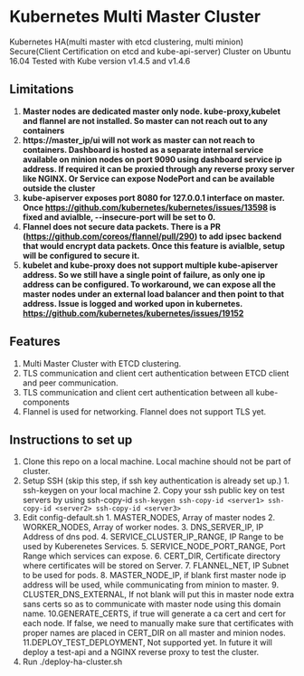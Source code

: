 # Kubernetes Multi Master Cluster
Kubernetes HA(multi master with etcd clustering, multi minion) Secure(Client Certification on etcd and kube-api-server) Cluster on Ubuntu 16.04
Tested with Kube version v1.4.5 and v1.4.6
## Limitations
  1. **Master nodes are dedicated master only node. kube-proxy,kubelet and flannel are not installed. So master can not reach out to any containers**
  2. **https://master_ip/ui will not work as master can not reach to containers. Dashboard is hosted as a separate internal service available on minion nodes on port 9090 using dashboard service ip address. If required it can be proxied through any reverse proxy server like NGINX. Or Service can expose NodePort and can be available outside the cluster**
  3. **kube-apiserver exposes port 8080 for 127.0.0.1 interface on master. Once https://github.com/kubernetes/kubernetes/issues/13598 is fixed and avialble, --insecure-port will be set to 0.**
  4. **Flannel does not secure data packets. There is a PR (https://github.com/coreos/flannel/pull/290) to add ipsec backend that would encrypt data packets. Once this feature is avialble, setup will be configured to secure it.**
  5. **kubelet and kube-proxy does not support multiple kube-apiserver address. So we still have a single point of failure, as only one ip address can be configured. To workaround, we can expose all the master nodes under an external load balancer and then point to that address. Issue is logged and worked upon in kubernetes. https://github.com/kubernetes/kubernetes/issues/19152**

## Features
  1. Multi Master Cluster with ETCD clustering. 
  2. TLS communication and client cert authentication between ETCD client and peer communication.
  3. TLS communication and client cert authentication between all kube-components
  4. Flannel is used for networking. Flannel does not support TLS yet.

## Instructions to set up
  1. Clone this repo on a local machine. Local machine should not be part of cluster.
  2. Setup SSH (skip this step, if ssh key authentication is already set up.)
    1. ssh-keygen on your local machine
    2. Copy your ssh public key on test servers by using ssh-copy-id
    ```
    ssh-keygen
    ssh-copy-id <server1>
    ssh-copy-id <server2>
    ssh-copy-id <server3>
    ```
  3. Edit config-default.sh
    1. MASTER_NODES, Array of master nodes
    2. WORKER_NODES, Array of worker nodes.
    3. DNS_SERVER_IP, IP Address of dns pod.
    4. SERVICE_CLUSTER_IP_RANGE, IP Range to be used by Kuberenetes Services.
    5. SERVICE_NODE_PORT_RANGE, Port Range which services can expose.
    6. CERT_DIR, Certificate directory where certificates will be stored on Server.
    7. FLANNEL_NET, IP Subnet to be used for pods.
    8. MASTER_NODE_IP, if blank first master node ip address will be used, while communicating from minion to master.
    9. CLUSTER_DNS_EXTERNAL, If not blank will put this in master node extra sans certs so as to communicate with master node using this domain name.
    10.GENERATE_CERTS, if true will generate a ca cert and cert for each node. If false, we need to manually make sure that certificates with proper names are placed in CERT_DIR on all master and minion nodes.
    11.DEPLOY_TEST_DEPLOYMENT, Not supported yet. In future it will deploy a test-api and a NGINX reverse proxy to test the cluster.
  4. Run ./deploy-ha-cluster.sh
